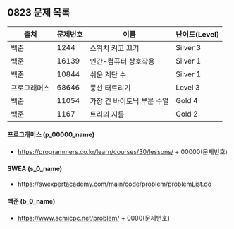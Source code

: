 
## 0823 문제 목록


| 출처     | 문제번호  | 이름            | 난이도(Level) |
|--------|-------|---------------|------------|
| 백준     | 1244  | 스위치 켜고 끄기 | Silver 3   |
| 백준     | 16139 | 인간-컴퓨터 상호작용   | Silver 1   |
| 백준     | 10844 | 쉬운 계단 수       | Silver 1   |
| 프로그래머스 | 68646 | 풍선 터트리기       | Level 3    |
| 백준     | 11054 | 가장 긴 바이토닉 부분 수열 | Gold 4     |
| 백준     | 1167  | 트리의 지름        | Gold 2     |



#### 프로그래머스 (p_00000_name)

- https://programmers.co.kr/learn/courses/30/lessons/ + 00000(문제번호)

#### SWEA (s_0_name)

- https://swexpertacademy.com/main/code/problem/problemList.do

#### 백준 (b_0_name)

- https://www.acmicpc.net/problem/ + 0000(문제번호)

